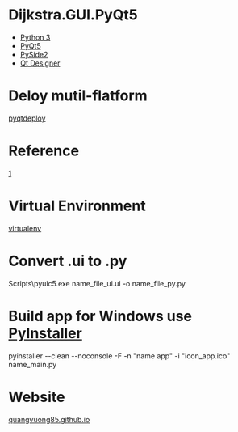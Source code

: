 # Dijkstra.GUI.PyQt5
* [Python 3](https://www.python.org/)
* [PyQt5](https://pypi.org/project/PyQt5/)
* [PySide2](https://pypi.org/project/PySide2/)
* [Qt Designer](https://pypi.org/project/pyqt5-tools/)

# Deloy mutil-flatform
[pyqtdeploy ](https://pypi.org/project/pyqtdeploy/)

# Reference
[1](https://www.learnpyqt.com/)

# Virtual Environment
[virtualenv](https://pypi.org/project/virtualenv/)

# Convert .ui to .py
Scripts\pyuic5.exe name_file_ui.ui -o name_file_py.py

# Build app for Windows use [PyInstaller](https://pyinstaller.readthedocs.io/en/stable/)
pyinstaller --clean --noconsole -F -n "name app" -i "icon_app.ico" name_main.py

# Website
[quangvuong85.github.io](https://quangvuong85.github.io/)